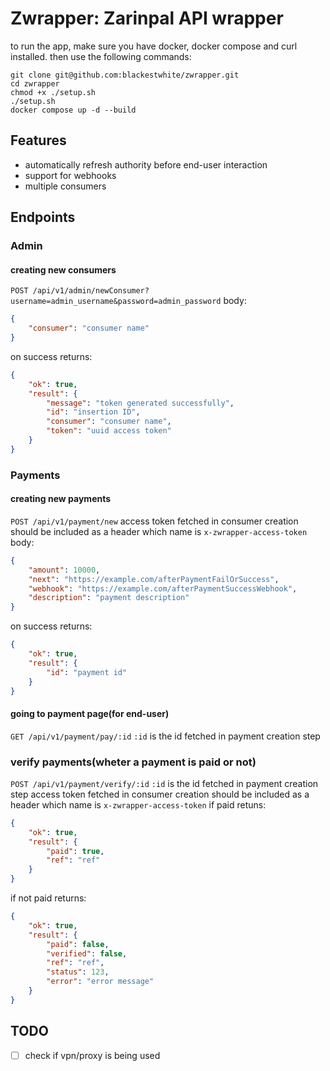 # Zwrapper: Zarinpal API wrapper
to run the app, make sure you have docker, docker compose and curl installed. then use the following commands:
```terminal
git clone git@github.com:blackestwhite/zwrapper.git
cd zwrapper
chmod +x ./setup.sh
./setup.sh
docker compose up -d --build
```

## Features
- automatically refresh authority before end-user interaction
- support for webhooks
- multiple consumers

## Endpoints
### Admin
#### creating new consumers
`POST /api/v1/admin/newConsumer?username=admin_username&password=admin_password`
body:
```json
{
    "consumer": "consumer name"
}
```
on success returns:
```json
{
    "ok": true,
    "result": {
        "message": "token generated successfully",
        "id": "insertion ID",
        "consumer": "consumer name",
        "token": "uuid access token"
    }
}
```

### Payments
#### creating new payments
`POST /api/v1/payment/new`
access token fetched in consumer creation should be included as a header which name is `x-zwrapper-access-token`
body:
```json
{
    "amount": 10000,
    "next": "https://example.com/afterPaymentFailOrSuccess",
    "webhook": "https://example.com/afterPaymentSuccessWebhook",
    "description": "payment description"
}
```
on success returns:
```json
{
    "ok": true,
    "result": {
        "id": "payment id"
    }
}
```
#### going to payment page(for end-user)
`GET /api/v1/payment/pay/:id`
`:id` is the id fetched in payment creation step

### verify payments(wheter a payment is paid or not)
`POST /api/v1/payment/verify/:id`
`:id` is the id fetched in payment creation step
access token fetched in consumer creation should be included as a header which name is `x-zwrapper-access-token`
if paid retuns:
```json
{
    "ok": true,
    "result": {
        "paid": true,
        "ref": "ref"
    }
}
```
if not paid returns:
```json
{
    "ok": true,
    "result": {
        "paid": false,
        "verified": false,
        "ref": "ref",
        "status": 123,
        "error": "error message"
    }
}
```


## TODO
- [ ] check if vpn/proxy is being used